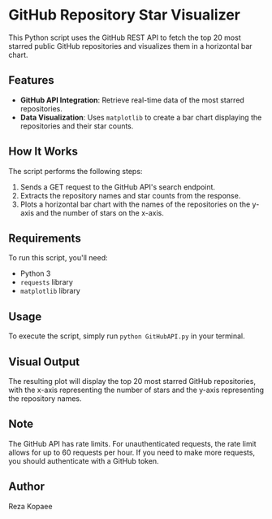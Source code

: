 # GitHub Repository Star Visualizer

This Python script uses the GitHub REST API to fetch the top 20 most starred public GitHub repositories and visualizes them in a horizontal bar chart.

## Features

- **GitHub API Integration**: Retrieve real-time data of the most starred repositories.
- **Data Visualization**: Uses `matplotlib` to create a bar chart displaying the repositories and their star counts.

## How It Works

The script performs the following steps:

1. Sends a GET request to the GitHub API's search endpoint.
2. Extracts the repository names and star counts from the response.
3. Plots a horizontal bar chart with the names of the repositories on the y-axis and the number of stars on the x-axis.

## Requirements

To run this script, you'll need:

- Python 3
- `requests` library
- `matplotlib` library

## Usage

To execute the script, simply run `python GitHubAPI.py` in your terminal.

## Visual Output

The resulting plot will display the top 20 most starred GitHub repositories, with the x-axis representing the number of stars and the y-axis representing the repository names.

## Note

The GitHub API has rate limits. For unauthenticated requests, the rate limit allows for up to 60 requests per hour. If you need to make more requests, you should authenticate with a GitHub token.

## Author
Reza Kopaee

